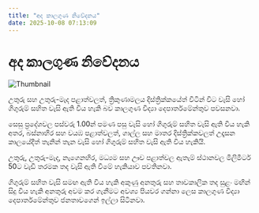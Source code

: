 ```yaml
---
title: "අද කාලගුණ නිවේදනය"
date: 2025-10-08 07:13:09
---
```


# අද කාලගුණ නිවේදනය

![Thumbnail](https://helakuru.sgp1.cdn.digitaloceanspaces.com/esana/images/lib/weather-thumb-new-1[1].jpg)

උතුරු සහ උතුරු-මැද පළාත්වලත්, ත්‍රිකුණාමලය දිස්ත්‍රික්කයේත් විටින් විට වැසි හෝ ගිගුරුම් සහිත වැසි ඇති විය හැකි බව කාලගුණ විද්‍යා දෙපාර්තමේන්තුව පවසනවා.

සෙසු ප්‍රදේශවල පස්වරු 1.00න් පමණ පසු වැසි හෝ ගිගුරුම් සහිත වැසි ඇති විය හැකි අතර, බස්නාහිර සහ වයඹ පළාත්වලත්, ගාල්ල සහ මාතර දිස්ත්‍රික්කවලත් උදෑසන කාලයේදීත් තැනින් තැන වැසි හෝ ගිගුරුම් සහිත වැසි ඇති විය හැකියි.

උතුරු, උතුරු-මැද, නැගෙනහිර, මධ්‍යම සහ ඌව පළාත්වල ඇතැම් ස්ථානවල මිලිමීටර් 50ට වැඩි තරමක තද වැසි ඇති වීමේ හැකියාව පවතිනවා.

ගිගුරුම් සහිත වැසි සමඟ ඇති විය හැකි අකුණු අනතුරු සහ තාවකාලික තද සුළං මඟින් සිදු විය හැකි අනතුරු අවම කර ගැනීමට අවශ්‍ය පියවර ගන්නා ලෙස කාලගුණ විද්‍යා දෙපාර්තමේන්තුව ජනතාවගෙන් ඉල්ලා සිටිනවා.

